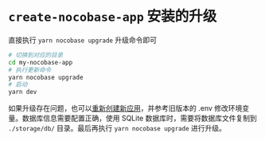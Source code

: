 # `create-nocobase-app` 安装的升级

直接执行 `yarn nocobase upgrade` 升级命令即可

```bash
# 切换到对应的目录
cd my-nocobase-app
# 执行更新命令
yarn nocobase upgrade
# 启动
yarn dev
```

如果升级存在问题，也可以[重新创建新应用](/welcome/getting-started/installation/create-nocobase-app)，并参考旧版本的 .env 修改环境变量。数据库信息需要配置正确，使用 SQLite 数据库时，需要将数据库文件复制到 `./storage/db/` 目录。最后再执行 `yarn nocobase upgrade` 进行升级。
